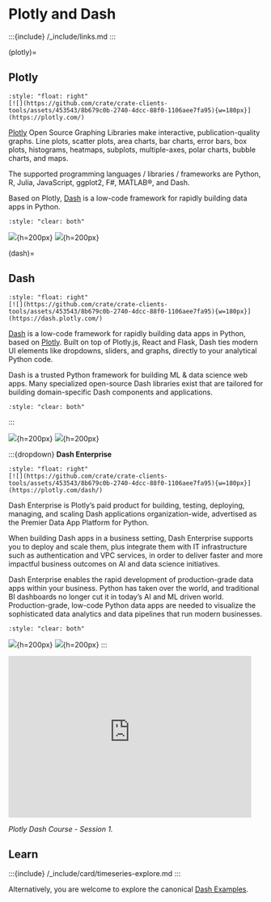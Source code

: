 # Plotly and Dash

:::{include} /_include/links.md
:::

(plotly)=
## Plotly

```{div}
:style: "float: right"
[![](https://github.com/crate/crate-clients-tools/assets/453543/8b679c0b-2740-4dcc-88f0-1106aee7fa95){w=180px}](https://plotly.com/)
```

[Plotly] Open Source Graphing Libraries make interactive, publication-quality graphs.
Line plots, scatter plots, area charts, bar charts, error bars, box plots, histograms,
heatmaps, subplots, multiple-axes, polar charts, bubble charts, and maps.

The supported programming languages / libraries / frameworks are Python, R, Julia,
JavaScript, ggplot2, F#, MATLAB®, and Dash.

Based on Plotly, [Dash] is a low-code framework for rapidly building data apps in Python.

```{div}
:style: "clear: both"
```

![](https://github.com/crate/crate-clients-tools/assets/453543/380114a8-7984-4966-929b-6e6d52ddd48a){h=200px}
![](https://github.com/crate/crate-clients-tools/assets/453543/f6a99ae7-b730-4587-bd23-499e1be02c92){h=200px}


(dash)=
## Dash

```{div}
:style: "float: right"
[![](https://github.com/crate/crate-clients-tools/assets/453543/8b679c0b-2740-4dcc-88f0-1106aee7fa95){w=180px}](https://dash.plotly.com/)
```

[Dash] is a low-code framework for rapidly building data apps in Python,
based on [Plotly]. Built on top of Plotly.js, React and Flask, Dash ties
modern UI elements like dropdowns, sliders, and graphs, directly to your
analytical Python code.

Dash is a trusted Python framework for building ML & data science web apps. Many
specialized open-source Dash libraries exist that are tailored for building
domain-specific Dash components and applications.

```{div}
:style: "clear: both"
```
:::

![](https://github.com/crate/crate-clients-tools/assets/453543/cc538982-e351-437b-97ec-f1fc6ca34948){h=200px}
![](https://github.com/crate/crate-clients-tools/assets/453543/24908861-f0ad-43f3-b229-b2bfcc61596d){h=200px}

:::{dropdown} **Dash Enterprise**
```{div}
:style: "float: right"
[![](https://github.com/crate/crate-clients-tools/assets/453543/8b679c0b-2740-4dcc-88f0-1106aee7fa95){w=180px}](https://plotly.com/dash/)
```

Dash Enterprise is Plotly’s paid product for building, testing, deploying, managing,
and scaling Dash applications organization-wide, advertised as the Premier Data App
Platform for Python.

When building Dash apps in a business setting, Dash Enterprise supports you to deploy
and scale them, plus integrate them with IT infrastructure such as authentication and
VPC services, in order to deliver faster and more impactful business outcomes on AI
and data science initiatives.

Dash Enterprise enables the rapid development of production-grade data apps within your
business. Python has taken over the world, and traditional BI dashboards no longer
cut it in today’s AI and ML driven world. Production-grade, low-code Python data apps
are needed to visualize the sophisticated data analytics and data pipelines that run
modern businesses.

```{div}
:style: "clear: both"
```
![](https://github.com/crate/crate-clients-tools/assets/453543/161a9b73-25eb-4ec4-aa3e-5fa73757b440){h=200px}
![](https://github.com/crate/crate-clients-tools/assets/453543/d199b9c9-8be0-4ff7-a7b5-835dc122cc6d){h=200px}
:::

<iframe width="480" height="320" src="https://www.youtube-nocookie.com/embed/Qx5eFVUdDxk?si=J0w5yG56Ld4fIXfm" title="YouTube video player" frameborder="0" allow="accelerometer; autoplay; clipboard-write; encrypted-media; gyroscope; picture-in-picture; web-share" allowfullscreen></iframe>

_Plotly Dash Course - Session 1._


## Learn

:::{include} /_include/card/timeseries-explore.md
:::

Alternatively, you are welcome to explore the canonical [Dash Examples].


[Dash]: https://plotly.com/dash/
[Dash Examples]: https://plotly.com/examples/
[Plotly]: https://plotly.com/graphing-libraries/
